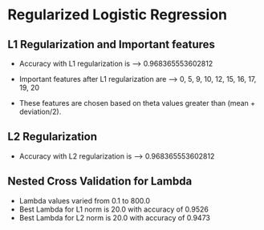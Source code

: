 # Regularized Logistic Regression

## L1 Regularization and Important features

- Accuracy with L1 regularization is -->  0.968365553602812

- Important features after L1 regularization are -->  0, 5, 9, 10, 12, 15, 16, 17, 19, 20
- These features are chosen based on theta values greater than (mean + deviation/2).

## L2 Regularization 

- Accuracy with L2 regularization is -->  0.968365553602812

## Nested Cross Validation for Lambda

- Lambda values varied from 0.1 to 800.0
- Best Lambda for L1 norm is 20.0 with accuracy of 0.9526
- Best Lambda for L2 norm is 20.0 with accuracy of 0.9473